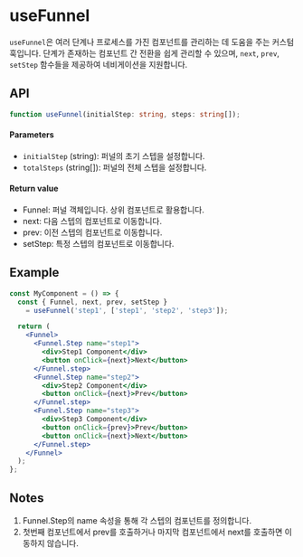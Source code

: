 # useFunnel

`useFunnel`은 여러 단계나 프로세스를 가진 컴포넌트를 관리하는 데 도움을 주는 커스텀 훅입니다.
단계가 존재하는 컴포넌트 간 전환을 쉽게 관리할 수 있으며, `next`, `prev`, `setStep` 함수들을 제공하여 네비게이션을 지원합니다.

## API

```ts
function useFunnel(initialStep: string, steps: string[]);
```

#### Parameters

- `initialStep` (string): 퍼널의 초기 스텝을 설정합니다.
- `totalSteps` (string[]): 퍼널의 전체 스텝을 설정합니다.

#### Return value

- Funnel: 퍼널 객체입니다. 상위 컴포넌트로 활용합니다.
- next: 다음 스텝의 컴포넌트로 이동합니다.
- prev: 이전 스텝의 컴포넌트로 이동합니다.
- setStep: 특정 스텝의 컴포넌트로 이동합니다.

## Example

```jsx
const MyComponent = () => {
  const { Funnel, next, prev, setStep } 
  	= useFunnel('step1', ['step1', 'step2', 'step3']);

  return (
	<Funnel>
	  <Funnel.Step name="step1">
	  	<div>Step1 Component</div>
	  	<button onClick={next}>Next</button>
	  </Funnel.step>
	  <Funnel.Step name="step2">
	  	<div>Step2 Component</div>
	  	<button onClick={next}>Prev</button>
	  </Funnel.step>
	  <Funnel.Step name="step3">
	  	<div>Step3 Component</div>
		<button onClick={prev}>Prev</button>
    	<button onClick={next}>Next</button>
	  </Funnel.step>
	</Funnel>
  );
};
```

## Notes

1. Funnel.Step의 name 속성을 통해 각 스텝의 컴포넌트를 정의합니다.
2. 첫번째 컴포넌트에서 prev를 호출하거나 마지막 컴포넌트에서 next를 호출하면 이동하지 않습니다.